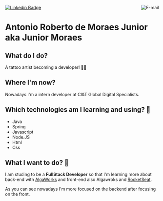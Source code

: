 [![Linkedin Badge](https://img.shields.io/badge/-Junior%20Moraes-292929?style=flat-square&logo=Linkedin&logoColor=white&link=https://www.linkedin.com/in/moraes-junior/)](https://www.linkedin.com/in/moraes-junior/) <a href="mailto:contatomoraesjr@gmail.com">
<img align="right" alt="E-mail" src="https://img.shields.io/badge/-How%20to%20reach%20me-green"/>
</a>

# Antonio Roberto de Moraes Junior aka Junior Moraes  
 
## What do I do? 
A tattoo artist becoming a developer! 🤟🏻

## Where I'm now?
Nowadays I'm a intern developer at CI&T Global Digital Specialists.

## Which technologies am I learning and using? :construction_worker:
- Java 
- Spring
- Javascript
- Node.JS
- Html
- Css

## What I want to do? 🚀
I am studing to be a **FullStack Developer** so that I'm learning more about back-end with [AlgaWorks](https://www.algaworks.com/ "Algaworks") and front-end also Algawroks and [RocketSeat](https://rocketseat.com.br/ "RocketSeat").

As you can see nowadays I'm more focused on the backend after focusing on the front.



